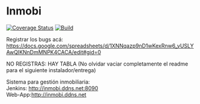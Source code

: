 #
#  Inmobi 
<a href="https://coveralls.io/github/tpfinal-pp1/tp-final" target="_blank"><img src="https://coveralls.io/repos/github/tpfinal-pp1/tp-final/badge.svg" alt="Coverage Status" /></a> <a href="https://api.travis-ci.org/tpfinal-pp1/" target="_blank"><img src="https://api.travis-ci.org/tpfinal-pp1/tp-final.svg?branch=master" alt="Build" /></a>

Registrar los bugs acá:
https://docs.google.com/spreadsheets/d/1XNNqazp9nD1wKexRnw6_vUSLYAwQIKNnDmMNPK4CACA/edit#gid=0

NO REGISTRAS: HAY TABLA
(No olvidar vaciar completamente el readme para el siguiente instalador/entrega)

Sistema para gestión inmobiliaria:    
    Jenkins: http://inmobi.ddns.net:8090   
    Web-App:http://inmobi.ddns.net

